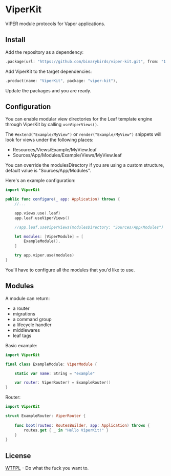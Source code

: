 # ViperKit

VIPER module protocols for Vapor applications.


## Install

Add the repository as a dependency:

```swift
.package(url: "https://github.com/binarybirds/viper-kit.git", from: "1.2.0"),
```

Add ViperKit to the target dependencies:

```swift
.product(name: "ViperKit", package: "viper-kit"),
```

Update the packages and you are ready.

## Configuration

You can enable modular view directories for the Leaf template engine through ViperKit by calling `useViperViews()`.

The `#extend("Example/MyView")` or `render("Example/MyView")` snippets will look for views under the following places:

- Resources/Views/Example/MyView.leaf
- Sources/App/Modules/Example/Views/MyView.leaf

You can override the modulesDirectory if you are using a custom structure, default value is "Sources/App/Modules".

Here's an example configuration:

```swift
import ViperKit

public func configure(_ app: Application) throws {
    //...

    app.views.use(.leaf)
    app.leaf.useViperViews()

    //app.leaf.useViperViews(modulesDirectory: "Sources/App/Modules")

    let modules: [ViperModule] = [
        ExampleModule(),
    ]

    try app.viper.use(modules)
}
```

You'll have to configure all the modules that you'd like to use.

## Modules

A module can return:

- a router
- migrations
- a command group
- a lifecycle handler
- middlewares
- leaf tags

Basic example:

```swift
import ViperKit

final class ExampleModule: ViperModule {

    static var name: String = "example"

    var router: ViperRouter? = ExampleRouter()
}
```

Router:

```swift
import ViperKit

struct ExampleRouter: ViperRouter {
    
    func boot(routes: RoutesBuilder, app: Application) throws {
        routes.get { _ in "Hello ViperKit!" }
    }
}
```


## License

[WTFPL](LICENSE) - Do what the fuck you want to.

